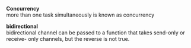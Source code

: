 **Concurrency**  
more than one task simultaneously is known as concurrency

**bidirectional**  
bidirectional channel can be passed to a function that takes send-only or receive- only channels, but the reverse is not true.